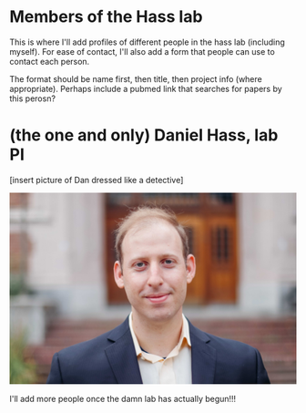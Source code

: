 # Members of the Hass lab
This is where I'll add profiles of different people in the hass lab (including myself). For ease of contact, I'll also add a form that people can use to contact each person.

The format should be name first, then title, then project info (where appropriate). Perhaps include a pubmed link that searches for papers by this perosn?

# (the one and only) Daniel Hass, lab PI
[insert picture of Dan dressed like a detective]

![We don't yet have any pictures of Dan dressed as a detective](https://github.com/danielhass13/HassLab/blob/main/.github/daniel.hass%20copy%202.jpg)

I'll add more people once the damn lab has actually begun!!!
